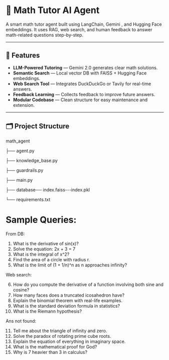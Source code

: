 # 🧠 Math Tutor AI Agent

A smart math tutor agent built using LangChain, Gemini , and Hugging Face embeddings. It uses RAG, web search, and human feedback to answer math-related questions step-by-step.

---

## 🚀 Features

-  **LLM-Powered Tutoring** — Gemini 2.0 generates clear math solutions.
-  **Semantic Search** — Local vector DB with FAISS + Hugging Face embeddings.
-  **Web Search Tool** — Integrates DuckDuckGo or Tavily for real-time answers.
- **Feedback Learning** — Collects feedback to improve future answers.
- **Modular Codebase** — Clean structure for easy maintenance and extension.

---

## 🗂️ Project Structure

math_agent

├── agent.py

├── knowledge_base.py 

├── guardrails.py

├── main.py 

├── database── index.faiss---index.pkl 

└── requirements.txt


# Sample Queries:

From DB:
1. What is the derivative of sin(x)?
2. Solve the equation: 2x + 3 = 7
3. What is the integral of x^2?
4. Find the area of a circle with radius r.
5. What is the limit of (1 + 1/n)^n as n approaches infinity?

Web search:

6. How do you compute the derivative of a function involving both sine and cosine?
7. How many faces does a truncated icosahedron have?
8. Explain the binomial theorem with real-life examples.
9. What is the standard deviation formula in statistics?
10. What is the Riemann hypothesis?

Ans not found:

11. Tell me about the triangle of infinity and zero.
12. Solve the paradox of rotating prime cube roots.
13. Explain the equation of everything in imaginary space.
14. What is the mathematical proof for God?
15. Why is 7 heavier than 3 in calculus?




